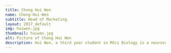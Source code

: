 ```yaml
---
title: Chong Hui Wen
name: Chong-Hui-Wen
subtitle: Head of Marketing
layout: 2017_default
img: huiwen.jpg
thumbnail: huiwen.jpg
alt: Picture of Chong Hui Wen
description: Hui Wen, a third year student in MSci Biology is a neuroscientist in training who formulates ways to understand the target audience inside out and tailors the outreach strategies. With her previous experience as the Creative Director for Virgin Media UK, she is well versed in planning and coordinating marketing strategies to ensure the success of the second establishment of MSTC.
---
```

